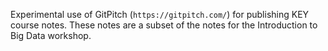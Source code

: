 Experimental use of GitPitch (`https://gitpitch.com/`) for publishing KEY course notes.
These notes are a subset of the notes for the Introduction to Big Data workshop.
